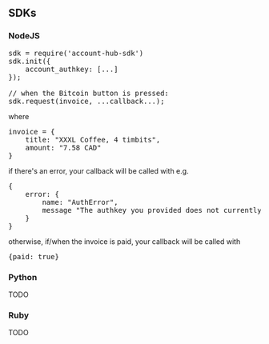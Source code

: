 

## SDKs

### NodeJS

<pre>
sdk = require('account-hub-sdk')
sdk.init({
    account_authkey: [...]
});

// when the Bitcoin button is pressed:
sdk.request(invoice, ...callback...);
</pre>

where
<pre>
invoice = {
    title: "XXXL Coffee, 4 timbits",
    amount: "7.58 CAD"
}
</pre>
if there's an error, your callback will be called with e.g.
<pre>
{
    error: {
        name: "AuthError",
        message "The authkey you provided does not currently have any access permissions."
    }
}
</pre>
otherwise, if/when the invoice is paid, your callback will be called with
<pre>
{paid: true}
</pre>

### Python

TODO

### Ruby

TODO

